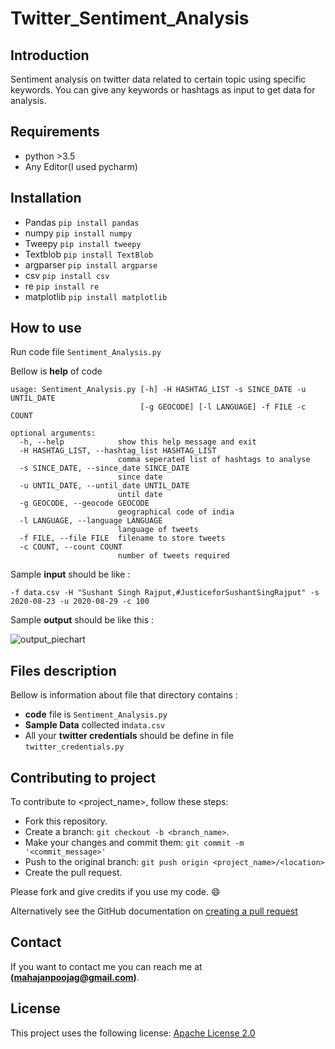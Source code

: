 # Twitter_Sentiment_Analysis

## Introduction
Sentiment analysis on twitter data related to certain topic using specific keywords.
You can give any keywords or hashtags as input to get data for analysis.

## Requirements
- python >3.5
- Any Editor(I used pycharm)

## Installation
- Pandas `pip install pandas`
- numpy  `pip install numpy`
- Tweepy `pip install tweepy`
- Textblob `pip install TextBlob`
- argparser `pip install argparse`
- csv  `pip install csv`
- re  `pip install re`
- matplotlib `pip install matplotlib`


## How to use

Run code file `Sentiment_Analysis.py`

Bellow is __help__ of code
```
usage: Sentiment_Analysis.py [-h] -H HASHTAG_LIST -s SINCE_DATE -u UNTIL_DATE
                             [-g GEOCODE] [-l LANGUAGE] -f FILE -c COUNT

optional arguments:
  -h, --help            show this help message and exit
  -H HASHTAG_LIST, --hashtag_list HASHTAG_LIST
                        comma seperated list of hashtags to analyse
  -s SINCE_DATE, --since_date SINCE_DATE
                        since date
  -u UNTIL_DATE, --until_date UNTIL_DATE
                        until date
  -g GEOCODE, --geocode GEOCODE
                        geographical code of india
  -l LANGUAGE, --language LANGUAGE
                        language of tweets
  -f FILE, --file FILE  filename to store tweets
  -c COUNT, --count COUNT
                        number of tweets required

```

Sample __input__ should be like :
```
-f data.csv -H "Sushant Singh Rajput,#JusticeforSushantSingRajput" -s 2020-08-23 -u 2020-08-29 -c 100

```

Sample __output__ should be like this :


![output_piechart](https://github.com/poojagmahajan/Twitter_Sentiment_Analysis/blob/master/output_piechart.png)


## Files description
Bellow is information about file that directory contains :

- __code__ file is `Sentiment_Analysis.py`
- __Sample Data__ collected in`data.csv`
- All your __twitter credentials__ should be define in file `twitter_credentials.py`


## Contributing to project
To contribute to <project_name>, follow these steps:

- Fork this repository.
- Create a branch: `git checkout -b <branch_name>`.
- Make your changes and commit them: `git commit -m '<commit_message>'`
- Push to the original branch: `git push origin <project_name>/<location>`
- Create the pull request.

Please fork and give credits if you use my code. :smile:

Alternatively see the GitHub documentation on [creating a pull request](https://docs.github.com/en/github/collaborating-with-issues-and-pull-requests/creating-a-pull-request)

 
## Contact
If you want to contact me you can reach me at __(mahajanpoojag@gmail.com)__.


## License 
This project uses the following license:
[Apache License 2.0](https://github.com/poojagmahajan/Twitter_Sentiment_Analysis/blob/master/LICENSE.txt)


